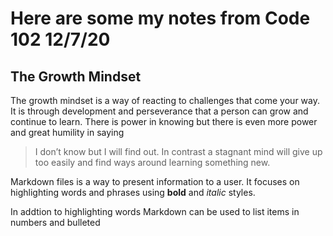 
# Here are some my notes from Code 102 12/7/20

  
  ## The Growth Mindset
  
  
 The growth mindset is a way of reacting to challenges that come your way. It is through development and perseverance that a person can grow and continue to learn. There is power in knowing but there is even more power and great humility in saying 
> I don’t know but I will find out. 
> In contrast a stagnant mind will give up too easily and find ways around learning something new. 
  
  
  
  
  
  
  
  Markdown files is a way to present information to a user. It focuses on highlighting words and phrases using **bold** and _italic_ styles.

  In addtion to highlighting words Markdown can be used to list items in numbers and bulleted

